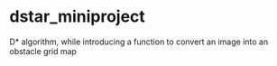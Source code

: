 # dstar_miniproject
D* algorithm, while introducing a function to convert an image into an obstacle grid map
